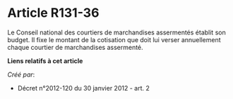 # Article R131-36

Le Conseil national des courtiers de marchandises assermentés établit son budget. Il fixe le montant de la cotisation que
doit lui verser annuellement chaque courtier de marchandises assermenté.

**Liens relatifs à cet article**

_Créé par_:

  - Décret n°2012-120 du 30 janvier 2012 - art. 2
